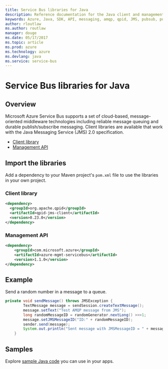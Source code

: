 ```yaml
---
title: Service Bus libraries for Java
description: Reference documentation for the Java client and management libraries for Service Bus
keywords: Azure, Java, SDK, API, messaging, amqp, qpid, JMS, pubsub, pub-sub, message broker
author: rloutlaw
ms.author: routlaw
manager: douge
ms.date: 05/17/2017
ms.topic: article
ms.prod: azure
ms.technology: azure
ms.devlang: java
ms.service: service-bus
---
```


# Service Bus libraries for Java

## Overview

Microsoft Azure Service Bus supports a set of cloud-based, message-oriented middleware technologies including reliable message queuing and durable publish/subscribe messaging. Client libraries are available that work with the Java Messaging Service (JMS) 2.0 specification.

- [Client library](https://qpid.apache.org/components/jms/index.html)
- [Management API](https://docs.microsoft.com/en-us/java/api/overview/azure/servicebus/managementapi)

## Import the libraries

Add a dependency to your Maven project's `pom.xml` file to use the libraries in your own project.

### Client library

```XML
<dependency>
  <groupId>org.apache.qpid</groupId>
  <artifactId>qpid-jms-client</artifactId>
  <version>0.23.0</version>
</dependency>
```

### Management API

```XML
<dependency>
    <groupId>com.microsoft.azure</groupId>
    <artifactId>azure-mgmt-servicebus</artifactId>
    <version>1.1.0</version>
</dependency>
```

## Example

Send a random number in a message to a queue.

```java
private void sendMessage() throws JMSException {
        TextMessage message = sendSession.createTextMessage();
        message.setText("Test AMQP message from JMS");
        long randomMessageID = randomGenerator.nextLong() >>>1;
        message.setJMSMessageID("ID:" + randomMessageID);
        sender.send(message);
        System.out.println("Sent message with JMSMessageID = " + message.getJMSMessageID());
    }

```

## Samples

Explore [sample Java code](https://azure.microsoft.com/resources/samples/?platform=java) you can use in your apps.